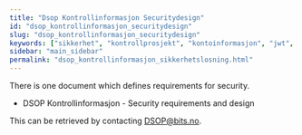 ```yaml
---
title: "Dsop Kontrollinformasjon Securitydesign"
id: "dsop_kontrollinformasjon_securitydesign"
slug: "dsop_kontrollinformasjon_securitydesign"
keywords: ["sikkerhet", "kontrollprosjekt", "kontoinformasjon", "jwt", "maskinporten"]
sidebar: "main_sidebar"
permalink: "dsop_kontrollinformasjon_sikkerhetslosning.html"
---
```


There is one document which defines requirements for security.

* DSOP Kontrollinformasjon - Security requirements and design

This can be retrieved by contacting [DSOP@bits.no](mailto:dsop@bits.no).

